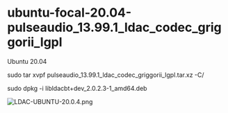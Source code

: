# ubuntu-focal-20.04-pulseaudio_13.99.1_ldac_codec_griggorii_lgpl

Ubuntu 20.04

sudo tar xvpf pulseaudio_13.99.1_ldac_codec_griggorii_lgpl.tar.xz -C/

sudo dpkg -i libldacbt+dev_2.0.2.3-1_amd64.deb

<img src="/Griggorii/ubuntu-focal-20.04-pulseaudio_13.99.1_ldac_codec_griggorii_lgpl/blob/master/LDAC-UBUNTU-20.0.4.png?raw=true" alt="LDAC-UBUNTU-20.0.4.png">
